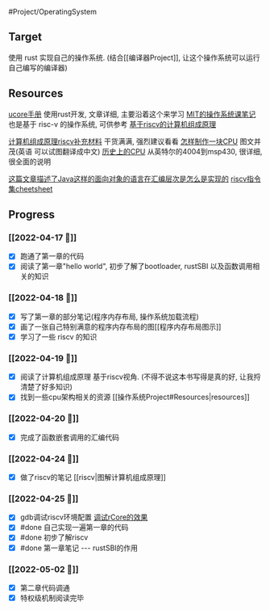 #Project/OperatingSystem
## Target
使用 rust 实现自己的操作系统. (结合[[编译器Project]], 让这个操作系统可以运行自己编写的编译器)

## Resources
[ucore手册](https://rcore-os.github.io/rCore-Tutorial-Book-v3/index.html) 使用rust开发, 文章详细, 主要沿着这个来学习
[MIT的操作系统课笔记](https://mit-public-courses-cn-translatio.gitbook.io/mit6-s081/lec05-calling-conventions-and-stack-frames-risc-v/5.1-introduction-to-lecture05) 也是基于 risc-v 的操作系统, 可供参考
[基于riscv的计算机组成原理](x-devonthink-item://FD00F261-7D67-4B99-8A89-E2BDC3F9921E)

[计算机组成原理riscv补充材料](https://www.elsevier.com/books-and-journals/book-companion/9780128122754) 干货满满, 强烈建议看看
[怎样制作一块CPU](https://cpushack.com/MakingWafers.html) 图文并茂(英语 可以试图翻译成中文)
[历史上的CPU](https://www.cpushack.com/CPU/cpu.html) 从英特尔的4004到msp430, 很详细, 很全面的说明

[这篇文章描述了Java这样的面向对象的语言在汇编层次是怎么是实现的](x-devonthink-item://EF1E0DF9-0D0C-4BEE-ABE2-444A825E6833)
[riscv指令集cheetsheet](x-devonthink-item://52215B90-589F-453E-90C9-844AAC00FFB9)


## Progress
### [[2022-04-17 📅]]
- [x] 跑通了第一章的代码
- [x] 阅读了第一章"hello world", 初步了解了bootloader, rustSBI 以及函数调用相关的知识

### [[2022-04-18 📅]]
- [x] 写了第一章的部分笔记(程序内存布局, 操作系统加载流程)
- [x] 画了一张自己特别满意的程序内存布局的图[[程序内存布局图示]]
- [x] 学习了一些 riscv 的知识

### [[2022-04-19 📅]]
- [x] 阅读了计算机组成原理 基于riscv视角. (不得不说这本书写得是真的好, 让我捋清楚了好多知识)
- [x] 找到一些cpu架构相关的资源 [[操作系统Project#Resources|resources]]

### [[2022-04-20 📅]]
- [x] 完成了函数嵌套调用的汇编代码

### [[2022-04-24 📅]]
- [x] 做了riscv的笔记 [[riscv|图解计算机组成原理]]

### [[2022-04-25 📅]]
- [x] gdb调试riscv环境配置
	[调试rCore的效果](https://picture-bed-1301848969.cos.ap-shanghai.myqcloud.com/20220425222817.png)
- [x] #done 自己实现一遍第一章的代码
- [x] #done 初步了解riscv
- [x] #done 第一章笔记 --- rustSBI的作用

### [[2022-05-02 📅]]
- [x] 第二章代码调通
- [x] 特权级机制阅读完毕